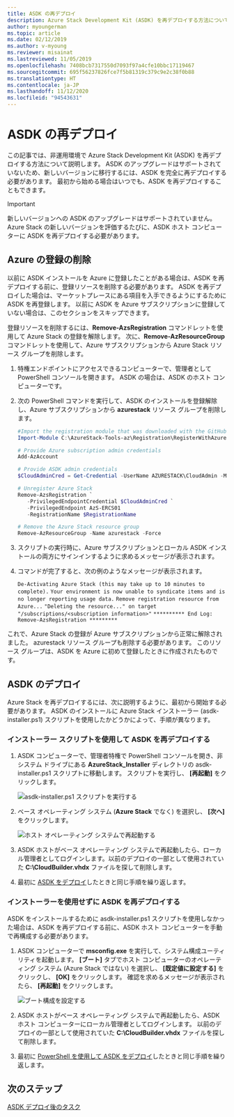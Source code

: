 ```yaml
---
title: ASDK の再デプロイ
description: Azure Stack Development Kit (ASDK) を再デプロイする方法について説明します。
author: myoungerman
ms.topic: article
ms.date: 02/12/2019
ms.author: v-myoung
ms.reviewer: misainat
ms.lastreviewed: 11/05/2019
ms.openlocfilehash: 7408bcb7317550d7093f97a4cfe10bbc17119467
ms.sourcegitcommit: 695f56237826fce7f5b81319c379c9e2c38f0b88
ms.translationtype: HT
ms.contentlocale: ja-JP
ms.lasthandoff: 11/12/2020
ms.locfileid: "94543631"
---
```

# <a name="redeploy-the-asdk"></a>ASDK の再デプロイ
この記事では、非運用環境で Azure Stack Development Kit (ASDK) を再デプロイする方法について説明します。 ASDK のアップグレードはサポートされていないため、新しいバージョンに移行するには、ASDK を完全に再デプロイする必要があります。 最初から始める場合はいつでも、ASDK を再デプロイすることもできます。

> [!IMPORTANT]
> 新しいバージョンへの ASDK のアップグレードはサポートされていません。 Azure Stack の新しいバージョンを評価するたびに、ASDK ホスト コンピューターに ASDK を再デプロイする必要があります。

## <a name="remove-azure-registration"></a>Azure の登録の削除 
以前に ASDK インストールを Azure に登録したことがある場合は、ASDK を再デプロイする前に、登録リソースを削除する必要があります。 ASDK を再デプロイした場合は、マーケットプレースにある項目を入手できるようにするために ASDK を再登録します。 以前に ASDK を Azure サブスクリプションに登録していない場合は、このセクションをスキップできます。

登録リソースを削除するには、**Remove-AzsRegistration** コマンドレットを使用して Azure Stack の登録を解除します。 次に、**Remove-AzResourceGroup** コマンドレットを使用して、Azure サブスクリプションから Azure Stack リソース グループを削除します。

1. 特権エンドポイントにアクセスできるコンピューターで、管理者として PowerShell コンソールを開きます。 ASDK の場合は、ASDK のホスト コンピューターです。

2. 次の PowerShell コマンドを実行して、ASDK のインストールを登録解除し、Azure サブスクリプションから **azurestack** リソース グループを削除します。

   ```powershell    
   #Import the registration module that was downloaded with the GitHub tools
   Import-Module C:\AzureStack-Tools-az\Registration\RegisterWithAzure.psm1

   # Provide Azure subscription admin credentials
   Add-AzAccount

   # Provide ASDK admin credentials
   $CloudAdminCred = Get-Credential -UserName AZURESTACK\CloudAdmin -Message "Enter the cloud domain credentials to access the privileged endpoint"

   # Unregister Azure Stack
   Remove-AzsRegistration `
      -PrivilegedEndpointCredential $CloudAdminCred `
      -PrivilegedEndpoint AzS-ERCS01
      -RegistrationName $RegistrationName

   # Remove the Azure Stack resource group
   Remove-AzResourceGroup -Name azurestack -Force
   ```

3. スクリプトの実行時に、Azure サブスクリプションとローカル ASDK インストールの両方にサインインするように求めるメッセージが表示されます。
4. コマンドが完了すると、次の例のようなメッセージが表示されます。

    `De-Activating Azure Stack (this may take up to 10 minutes to complete).` `Your environment is now unable to syndicate items and is no longer reporting usage data.`
    `Remove registration resource from Azure...`
    `"Deleting the resource..." on target "/subscriptions/<subscription information>"`
    `********** End Log: Remove-AzsRegistration *********`



これで、Azure Stack の登録が Azure サブスクリプションから正常に解除されました。 azurestack リソース グループも削除する必要があります。 このリソース グループは、ASDK を Azure に初めて登録したときに作成されたものです。

## <a name="deploy-the-asdk"></a>ASDK のデプロイ
Azure Stack を再デプロイするには、次に説明するように、最初から開始する必要があります。 ASDK のインストールに Azure Stack インストーラー (asdk-installer.ps1) スクリプトを使用したかどうかによって、手順が異なります。

### <a name="redeploy-the-asdk-using-the-installer-script"></a>インストーラー スクリプトを使用して ASDK を再デプロイする
1. ASDK コンピューターで、管理者特権で PowerShell コンソールを開き、非システム ドライブにある **AzureStack_Installer** ディレクトリの asdk-installer.ps1 スクリプトに移動します。 スクリプトを実行し、 **[再起動]** をクリックします。

   ![asdk-installer.ps1 スクリプトを実行する](media/asdk-redeploy/1.png)

2. ベース オペレーティング システム (**Azure Stack** でなく) を選択し、 **[次へ]** をクリックします。

   ![ホスト オペレーティング システムで再起動する](media/asdk-redeploy/2.png)

3. ASDK ホストがベース オペレーティング システムで再起動したら、ローカル管理者としてログインします。以前のデプロイの一部として使用されていた **C:\CloudBuilder.vhdx** ファイルを探して削除します。

4. 最初に [ASDK をデプロイ](asdk-install.md)したときと同じ手順を繰り返します。

### <a name="redeploy-the-asdk-without-using-the-installer"></a>インストーラーを使用せずに ASDK を再デプロイする
ASDK をインストールするために asdk-installer.ps1 スクリプトを使用しなかった場合は、ASDK を再デプロイする前に、ASDK ホスト コンピューターを手動で再構成する必要があります。

1. ASDK コンピューターで **msconfig.exe** を実行して、システム構成ユーティリティを起動します。 **[ブート]** タブでホスト コンピューターのオペレーティング システム (Azure Stack ではない) を選択し、 **[既定値に設定する]** をクリックし、 **[OK]** をクリックします。 確認を求めるメッセージが表示されたら、 **[再起動]** をクリックします。

      ![ブート構成を設定する](media/asdk-redeploy/4.png)

2. ASDK ホストがベース オペレーティング システムで再起動したら、ASDK ホスト コンピューターにローカル管理者としてログインします。 以前のデプロイの一部として使用されていた **C:\CloudBuilder.vhdx** ファイルを探して削除します。

3. 最初に [PowerShell を使用して ASDK をデプロイ](asdk-deploy-powershell.md)したときと同じ手順を繰り返します。


## <a name="next-steps"></a>次のステップ
[ASDK デプロイ後のタスク](asdk-post-deploy.md)




